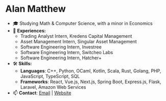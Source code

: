 # Alan Matthew

- 🎓 Studying Math & Computer Science, with a minor in Economics
- 🚀 **Experiences:**
  - Trading Analyst Intern, Kredens Capital Management
  - Asset Management Intern, Singular Asset Management
  - Software Engineering Intern, Investree
  - Software Engineering Intern, Switcheo Labs
  - Software Engineering Intern, Hatcher+
- 🛠️ **Skills:**
  - **Languages**: C++, Python, OCaml, Kotlin, Scala, Rust, Golang, PHP, JavaScript, TypeScript, SQL
  - **Frameworks**: React, Vue.js, Next.js, Spring Boot, Express.js, Flask, Laravel, Amazon Web Services
- 📫 **Contact**: [Email](mailto:yokurang@gmail.com) | [Website](https://yokurang.com/)
